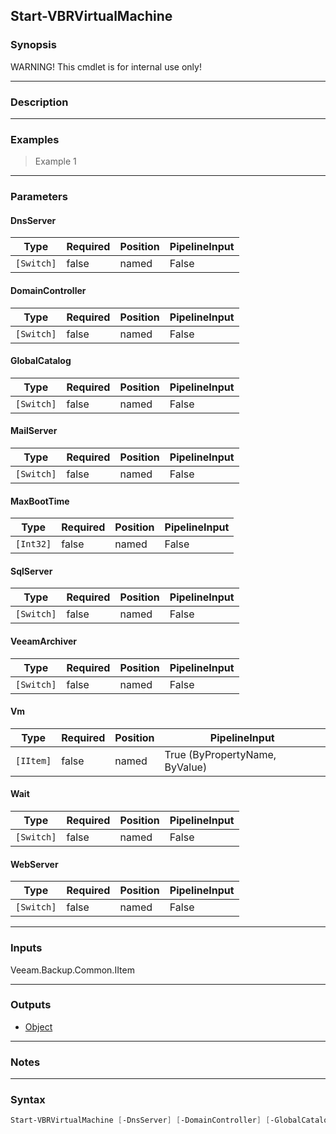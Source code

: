 Start-VBRVirtualMachine
-----------------------

### Synopsis
WARNING! This cmdlet is for internal use only!

---

### Description

---

### Examples
> Example 1

---

### Parameters
#### **DnsServer**

|Type      |Required|Position|PipelineInput|
|----------|--------|--------|-------------|
|`[Switch]`|false   |named   |False        |

#### **DomainController**

|Type      |Required|Position|PipelineInput|
|----------|--------|--------|-------------|
|`[Switch]`|false   |named   |False        |

#### **GlobalCatalog**

|Type      |Required|Position|PipelineInput|
|----------|--------|--------|-------------|
|`[Switch]`|false   |named   |False        |

#### **MailServer**

|Type      |Required|Position|PipelineInput|
|----------|--------|--------|-------------|
|`[Switch]`|false   |named   |False        |

#### **MaxBootTime**

|Type     |Required|Position|PipelineInput|
|---------|--------|--------|-------------|
|`[Int32]`|false   |named   |False        |

#### **SqlServer**

|Type      |Required|Position|PipelineInput|
|----------|--------|--------|-------------|
|`[Switch]`|false   |named   |False        |

#### **VeeamArchiver**

|Type      |Required|Position|PipelineInput|
|----------|--------|--------|-------------|
|`[Switch]`|false   |named   |False        |

#### **Vm**

|Type     |Required|Position|PipelineInput                 |
|---------|--------|--------|------------------------------|
|`[IItem]`|false   |named   |True (ByPropertyName, ByValue)|

#### **Wait**

|Type      |Required|Position|PipelineInput|
|----------|--------|--------|-------------|
|`[Switch]`|false   |named   |False        |

#### **WebServer**

|Type      |Required|Position|PipelineInput|
|----------|--------|--------|-------------|
|`[Switch]`|false   |named   |False        |

---

### Inputs
Veeam.Backup.Common.IItem

---

### Outputs
* [Object](https://learn.microsoft.com/en-us/dotnet/api/System.Object)

---

### Notes

---

### Syntax
```PowerShell
Start-VBRVirtualMachine [-DnsServer] [-DomainController] [-GlobalCatalog] [-MailServer] [-MaxBootTime <Int32>] [-SqlServer] [-VeeamArchiver] [-Vm <IItem>] [-Wait] [-WebServer] [<CommonParameters>]
```
